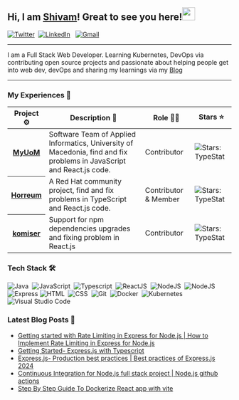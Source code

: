 
 ## Hi, I am [Shivam](https://bio.link/shivams)! Great to see you here!<img src="https://github.com/TheDudeThatCode/TheDudeThatCode/blob/master/Assets/Hi.gif" width="29"> 

 <a href="https://twitter.com/shivamstwt1/"><img alt="Twitter" src="https://img.shields.io/badge/Twitter%20-%230077B5.svg?&style=flat&logo=twitter&logoColor=white"/></a>&nbsp;
 <a href="https://www.linkedin.com/in/meshivamsharma/"><img alt="LinkedIn" src="https://img.shields.io/badge/linkedin%20-%230077B5.svg?&style=flat&logo=linkedin&logoColor=white"/></a> &nbsp;
 <a href="mailto:meshivam81@gmail.com"><img alt="Gmail" src="https://img.shields.io/badge/Gmail-D14836?style=flat&logo=gmail&logoColor=white" /></a> &nbsp;

 ----
 I am a Full Stack Web Developer. Learning Kubernetes, DevOps via contributing open source projects and passionate about helping people get into web dev, devOps and sharing my learnings via my [Blog](https://shivam-sharma.hashnode.dev/)
 
---- 
 
### My Experiences 🙌
 
<!-- markdownlint-disable sentences-per-line -->
<table width="100%">
	<thead>
		<th span="col">Project ⚙️</th>
		<th span="col">Description 📝</th>
		<th span="col">Role 🧑‍🏭</th>
		<th span="col">Stars ⭐</th>
	</thead>
	<tbody>
		<tr>
			<th span="row"><a href="https://github.com/open-source-uom/myuom">MyUoM</a></th>
			<td>Software Team of Applied Informatics, University of Macedonia, find and fix problems in JavaScript and React.js code.</td>
			<td>Contributor</td>
   <td><img alt="Stars: TypeStat" src="https://img.shields.io/github/stars/open-source-uom/myuom"/></td>
		</tr>
		<tr>
			<th span="row"><a href="https://github.com/Hyperfoil/Horreum">Horreum</a></th>
			<td>A Red Hat community project, find and fix problems in TypeScript and React.js code.</td>
			<td>Contributor & Member</td>
   <td><img alt="Stars: TypeStat" src="https://img.shields.io/github/stars/Hyperfoil/Horreum"/></td>
		</tr>
		<tr>
			<th span="row"><a href="https://github.com/tailwarden/komiser">komiser</a></th>
			<td>Support for npm dependencies upgrades and fixing problem in React.js</td>
			<td>Contributor</td>
   <td><img alt="Stars: TypeStat" src="https://img.shields.io/github/stars/tailwarden/komiser"/></td>
		</tr>   
	</tbody>
</table>
 
    
### Tech Stack 🛠 &nbsp;
 
![Java](https://img.shields.io/badge/-Java-05122A?style=flat&logo=openjdk)&nbsp;
![JavaScript](https://img.shields.io/badge/-JavaScript-05122A?style=flat&logo=javascript)&nbsp;
![Typescript](https://img.shields.io/badge/-TypeScript-05122A?style=flat&logo=typescript)&nbsp;
![ReactJS](https://img.shields.io/badge/-React-05122A?style=flat&logo=react)&nbsp;
![NodeJS](https://img.shields.io/badge/-NodeJS-05122A?style=flat&logo=node.js)&nbsp;
![NodeJS](https://img.shields.io/badge/-NextJS-05122A?style=flat&logo=next.js)&nbsp;
![Express](https://img.shields.io/badge/-Express-05122A?style=flat&logo=express) 
![HTML](https://img.shields.io/badge/-HTML-05122A?style=flat&logo=HTML5)&nbsp;
![CSS](https://img.shields.io/badge/-CSS-05122A?style=flat&logo=CSS3&logoColor=1572B6)&nbsp;
![Git](https://img.shields.io/badge/-Git-05122A?style=flat&logo=git)&nbsp;
![Docker](https://img.shields.io/badge/-Docker-05122A?style=flat&logo=docker)&nbsp;
![Kubernetes](https://img.shields.io/badge/-Kubernetes-05122A?style=flat&logo=kubernetes)&nbsp;
![Visual Studio Code](https://img.shields.io/badge/-Visual%20Studio%20Code-05122A?style=flat&logo=visual-studio-code&logoColor=007ACC)&nbsp;

### Latest Blog Posts 📕

<!-- BLOG-POST-LIST:START -->
- [Getting started with Rate Limiting in Express for Node.js | How to Implement Rate Limiting in Express for Node.js](https://shivam-sharma.hashnode.dev/getting-started-with-rate-limiting-in-express-for-nodejs-how-to-implement-rate-limiting-in-express-for-nodejs)
- [Getting Started- Express.js with Typescript](https://shivam-sharma.hashnode.dev/getting-started-expressjs-with-typescript)
- [Express.js- Production best practices | Best practices of Express.js 2024](https://shivam-sharma.hashnode.dev/expressjs-production-best-practices-best-practices-of-expressjs-2024)
- [Continuous Integration for Node.js full stack project | Node.js github actions](https://shivam-sharma.hashnode.dev/continuous-integration-for-nodejs-full-stack-project-nodejs-github-actions)
- [Step By Step Guide To Dockerize React app with vite](https://shivam-sharma.hashnode.dev/step-by-step-guide-to-dockerize-react-app-with-vite)
<!-- BLOG-POST-LIST:END -->


<!--- ### 🏆 Achievement.
[![@shivamsharma7's Holopin board](https://holopin.me/shivamsharma7)](https://holopin.io/@shivamsharma7) -->
